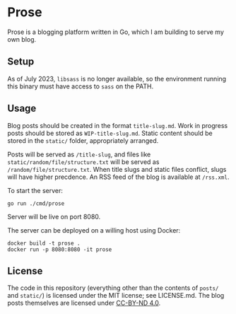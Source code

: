 # Prose

Prose is a blogging platform written in Go, which I am building to serve my own blog.

## Setup

As of July 2023, `libsass` is no longer available, so the environment running this binary must have access to `sass` on the PATH.

## Usage

Blog posts should be created in the format `title-slug.md`. Work in progress posts should be stored as `WIP-title-slug.md`. Static content should be stored in the `static/` folder, appropriately arranged.

Posts will be served as `/title-slug`, and files like `static/random/file/structure.txt` will be served as `/random/file/structure.txt`. When title slugs and static files conflict, slugs will have higher precdence. An RSS feed of the blog is available at `/rss.xml`.

To start the server:

	go run ./cmd/prose

Server will be live on port 8080.

The server can be deployed on a willing host using Docker:

	docker build -t prose .
	docker run -p 8080:8080 -it prose

## License

The code in this repository (everything other than the contents of `posts/` and `static/`) is licensed under the MIT license; see LICENSE.md. The blog posts themselves are licensed under [CC-BY-ND 4.0](https://creativecommons.org/licenses/by-nd/4.0/).
